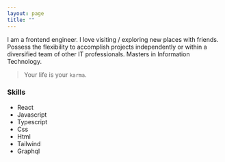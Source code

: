 ```yaml
---
layout: page
title: ""
---
```


I am a frontend engineer. 
I love visiting / exploring new places with friends. 
Possess the flexibility to accomplish projects independently or within a diversified team of other IT professionals.
Masters in Information Technology.

> Your life is your `karma`.

### Skills
- React
- Javascript
- Typescript
- Css
- Html
- Tailwind
- Graphql


